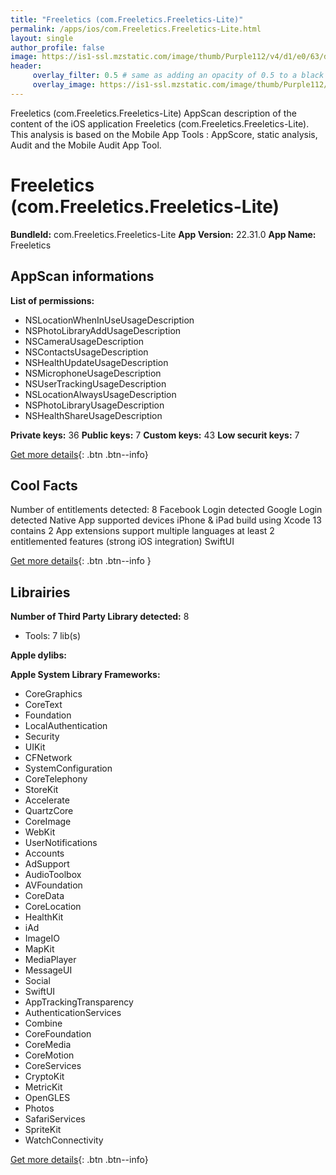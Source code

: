 ```yaml
---
title: "Freeletics (com.Freeletics.Freeletics-Lite)"
permalink: /apps/ios/com.Freeletics.Freeletics-Lite.html
layout: single
author_profile: false
image: https://is1-ssl.mzstatic.com/image/thumb/Purple112/v4/d1/e0/63/d1e06372-0fe0-e2a8-c54c-a7444118d7fe/AppIcon-0-1x_U007emarketing-0-7-0-85-220.png/512x512bb.jpg
header: 
     overlay_filter: 0.5 # same as adding an opacity of 0.5 to a black background
     overlay_image: https://is1-ssl.mzstatic.com/image/thumb/Purple112/v4/d1/e0/63/d1e06372-0fe0-e2a8-c54c-a7444118d7fe/AppIcon-0-1x_U007emarketing-0-7-0-85-220.png/512x512bb.jpg
---
```

Freeletics (com.Freeletics.Freeletics-Lite) AppScan description of the content of the iOS application Freeletics (com.Freeletics.Freeletics-Lite). This analysis is based on the Mobile App Tools : AppScore, static analysis, Audit and the Mobile Audit App Tool.

# Freeletics (com.Freeletics.Freeletics-Lite)

**BundleId:** com.Freeletics.Freeletics-Lite
**App Version:** 22.31.0
**App Name:** Freeletics


## AppScan informations 

**List of permissions:** 
- NSLocationWhenInUseUsageDescription
- NSPhotoLibraryAddUsageDescription
- NSCameraUsageDescription
- NSContactsUsageDescription
- NSHealthUpdateUsageDescription
- NSMicrophoneUsageDescription
- NSUserTrackingUsageDescription
- NSLocationAlwaysUsageDescription
- NSPhotoLibraryUsageDescription
- NSHealthShareUsageDescription
  
  
**Private keys:** 36
**Public keys:** 7
**Custom keys:** 43
**Low securit keys:** 7
  
[Get more details](/pricing.html){: .btn .btn--info}

## Cool Facts

Number of entitlements detected: 8
Facebook Login detected
Google Login detected
Native App
supported devices iPhone & iPad
build using Xcode 13
contains 2 App extensions
support multiple languages
at least 2 entitlemented features (strong iOS integration)
SwiftUI
  
[Get more details](/pricing.html){: .btn .btn--info }

## Librairies 
**Number of Third Party Library detected:** 8
- Tools: 7 lib(s)


**Apple dylibs:**


**Apple System Library Frameworks:**
- CoreGraphics
- CoreText
- Foundation
- LocalAuthentication
- Security
- UIKit
- CFNetwork
- SystemConfiguration
- CoreTelephony
- StoreKit
- Accelerate
- QuartzCore
- CoreImage
- WebKit
- UserNotifications
- Accounts
- AdSupport
- AudioToolbox
- AVFoundation
- CoreData
- CoreLocation
- HealthKit
- iAd
- ImageIO
- MapKit
- MediaPlayer
- MessageUI
- Social
- SwiftUI
- AppTrackingTransparency
- AuthenticationServices
- Combine
- CoreFoundation
- CoreMedia
- CoreMotion
- CoreServices
- CryptoKit
- MetricKit
- OpenGLES
- Photos
- SafariServices
- SpriteKit
- WatchConnectivity


  
[Get more details](/pricing.html){: .btn .btn--info}

